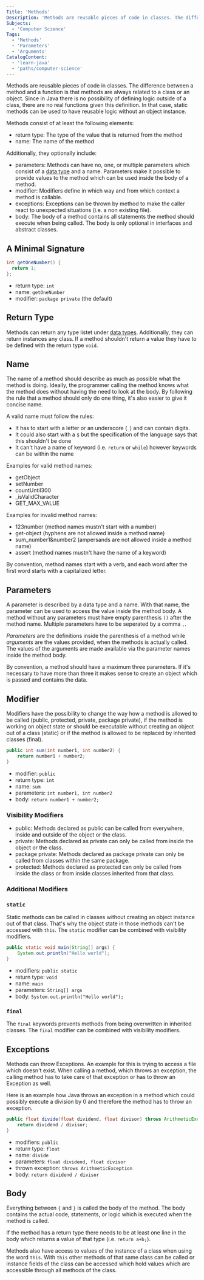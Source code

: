 ```yaml
---
Title: 'Methods'
Description: 'Methods are reusable pieces of code in classes. The difference between a method to a function is that methods are always related to class or object. As in Java there is no possibility to define logic outside of a class there are no real functions per definition. However in that case most likely static methods are used to have reusable logic without object state.'
Subjects:
  - 'Computer Science'
Tags:
  - 'Methods'
  - 'Parameters'
  - 'Arguments'
CatalogContent:
  - 'learn-java'
  - 'paths/computer-science'
---
```


Methods are reusable pieces of code in classes. The difference between a method and a function is that methods are always related to a class or an object. Since in Java there is no possibility of defining logic outside of a class, there are no real functions given this definition. In that case, static methods can be used to have reusable logic without an object instance.

Methods consist of at least the following elements:

- return type: The type of the value that is returned from the method
- name: The name of the method

Additionally, they optionally include:

- parameters: Methods can have no, one, or multiple parameters which consist of a [data type](https://www.codecademy.com/resources/docs/java/data-types/) and a name. Parameters make it possible to provide values to the method which can be used inside the body of a method.
- modifier: Modifiers define in which way and from which context a method is callable.
- exceptions: Exceptions can be thrown by method to make the caller react to unexpected situations (i.e. a non existing file).
- body: The body of a method contains all statements the method should execute when being called. The body is only optional in interfaces and abstract classes.

## A Minimal Signature

```java
int getOneNumber() {
  return 1;
};
```

- return type: `int`
- name: `getOneNumber`
- modifier: `package private` (the default)

## Return Type

Methods can return any type listet under [data types](https://www.codecademy.com/resources/docs/java/data-types/). Additionally, they can return instances any class. If a method shouldn't return a value they have to be defined with the return type `void`.

## Name

The name of a method should describe as much as possible what the method is doing. Ideally, the programmer calling the method knows what the method does without having the need to look at the body. By following the rule that a method should only do one thing, it's also easier to give it concise name.

A valid name must follow the rules:

- It has to start with a letter or an underscore (`_`) and can contain digits.
- It could also start with a `$` but the specification of the language says that this shouldn't be done
- It can't have a name of keyword (i.e. `return` or `while`) however keywords can be within the name

Examples for valid method names:

- getObject
- setNumber
- countUntil300
- \_isValidCharacter
- GET_MAX_VALUE

Examples for invalid method names:

- 123number (method names mustn't start with a number)
- get-object (hyphens are not allowed inside a method name)
- sum_number1&number2 (ampersands are not allowed inside a method name)
- assert (method names mustn't have the name of a keyword)

By convention, method names start with a verb, and each word after the first word starts with a capitalized letter.

## Parameters

A parameter is described by a data type and a name. With that name, the parameter can be used to access the value inside the method body. A method without any parameters must have empty parenthesis `()` after the method name. Multiple parameters have to be seperated by a comma `,`.

_Parameters_ are the definitions inside the parenthesis of a method while _arguments_ are the values provided, when the methods is actually called. The values of the arguments are made available via the parameter names inside the method body.

By convention, a method should have a maximum three parameters. If it's necessary to have more than three it makes sense to create an object which is passed and contains the data.

## Modifier

Modifiers have the possibility to change the way how a method is allowed to be called (public, protected, private, package private), if the method is working on object state or should be executable without creating an object out of a class (static) or if the method is allowed to be replaced by inherited classes (final).

```java
public int sum(int number1, int number2) {
    return number1 + number2;
}
```

- modifier: `public`
- return type: `int`
- name: `sum`
- parameters: `int number1, int number2`
- body: `return number1 + number2;`

### Visibility Modifiers

- public: Methods declared as public can be called from everywhere, inside and outside of the object or the class.
- private: Methods declared as private can only be called from inside the object or the class.
- package private: Methods declared as package private can only be called from classes within the same package.
- protected: Methods declared as protected can only be called from inside the class or from inside classes inherited from that class.

### Additional Modifiers

### `static`

Static methods can be called in classes without creating an object instance out of that class. That's why the object state in those methods can't be accessed with `this`. The `static` modifier can be combined with visibility modifiers.

```java
public static void main(String[] args) {
    System.out.println("Hello world");
}
```

- modifiers: `public static`
- return type: `void`
- name: `main`
- parameters: `String[] args`
- body: `System.out.println("Hello world");`

### `final`

The `final` keywords prevents methods from being overwritten in inherited classes. The `final` modifier can be combined with visibility modifiers.

## Exceptions

Methods can throw Exceptions. An example for this is trying to access a file which doesn't exist. When calling a method, which throws an exception, the calling method has to take care of that exception or has to throw an Exception as well.

Here is an example how Java throws an exception in a method which could possibly execute a division by 0 and therefore the method has to throw an exception.

```java
public float divide(float dividend, float divisor) throws ArithmeticException {
    return dividend / divisor;
}
```

- modifiers: `public`
- return type: `float`
- name: `divide`
- parameters: `float dividend, float divisor`
- thrown exception: `throws ArithmeticException`
- body: `return dividend / divisor`

## Body

Everything between `{` and `}` is called the body of the method. The body contains the actual code, statements, or logic which is executed when the method is called.

If the method has a return type there needs to be at least one line in the body which returns a value of that type (i.e. `return a+b;`).

Methods also have access to values of the instance of a class when using the word `this`. With `this` other methods of that same class can be called or instance fields of the class can be accessed which hold values which are accessible through all methods of the class.

